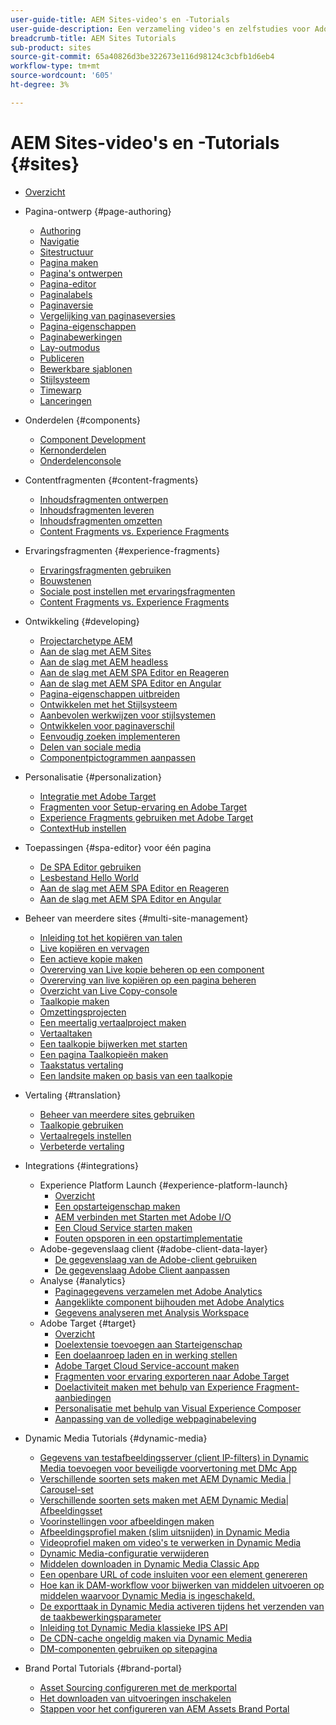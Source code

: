 ```yaml
---
user-guide-title: AEM Sites-video's en -Tutorials
user-guide-description: Een verzameling video's en zelfstudies voor Adobe Experience Manager Sites.
breadcrumb-title: AEM Sites Tutorials
sub-product: sites
source-git-commit: 65a40826d3be322673e116d98124c3cbfb1d6eb4
workflow-type: tm+mt
source-wordcount: '605'
ht-degree: 3%

---
```



# AEM Sites-video&#39;s en -Tutorials {#sites}

+ [Overzicht](overview.md)
+ Pagina-ontwerp {#page-authoring}
   + [Authoring](page-authoring/aem-sites-authoring-overview.md)
   + [Navigatie](page-authoring/basic-handling-sites-feature-video-use.md)
   + [Sitestructuur](page-authoring/content-hierarchy-feature-video-use.md)
   + [Pagina maken](page-authoring/creating-page-feature-video-use.md)
   + [Pagina&#39;s ontwerpen](page-authoring/page-authoring-overview-feature-video-use.md)
   + [Pagina-editor](page-authoring/page-editor-feature-video-use.md)
   + [Paginalabels](page-authoring/page-tagging-feature-video-use.md)
   + [Paginaversie](page-authoring/page-versioning-feature-video-use.md)
   + [Vergelijking van paginaseversies](page-authoring/page-diff-feature-video-use.md)
   + [Pagina-eigenschappen](page-authoring/page-properties-feature-video-understand.md)
   + [Paginabewerkingen](page-authoring/page-operations-feature-video-use.md)
   + [Lay-outmodus](page-authoring/responsive-layout-feature-video-understand.md)
   + [Publiceren](page-authoring/publication-management-feature-video-use.md)
   + [Bewerkbare sjablonen](page-authoring/template-editor-feature-video-use.md)
   + [Stijlsysteem](page-authoring/style-system-feature-video-use.md)
   + [Timewarp](page-authoring/timewarp-feature-video-use.md)
   + [Lanceringen](page-authoring/launches.md)
+ Onderdelen {#components}
   + [Component Development](components/component-development.md)
   + [Kernonderdelen](components/core-components-feature-video-understand.md)
   + [Onderdelenconsole](components/components-console-feature-video-use.md)
+ Contentfragmenten {#content-fragments}
   + [Inhoudsfragmenten ontwerpen](content-fragments/content-fragments-feature-video-use.md)
   + [Inhoudsfragmenten leveren](content-fragments/content-fragments-delivery-feature-video-use.md)
   + [Inhoudsfragmenten omzetten](content-fragments/content-fragments-translation-feature-video-use.md)
   + [Content Fragments vs. Experience Fragments](content-fragments/understand-content-fragments-and-experience-fragments.md)
+ Ervaringsfragmenten {#experience-fragments}
   + [Ervaringsfragmenten gebruiken](experience-fragments/experience-fragments-feature-video-use.md)
   + [Bouwstenen](experience-fragments/building-blocks.md)
   + [Sociale post instellen met ervaringsfragmenten](experience-fragments/experience-fragments-social-technical-video-setup.md)
   + [Content Fragments vs. Experience Fragments](https://docs.adobe.com/content/help/en/experience-manager-learn/sites/content-fragments/understand-content-fragments-and-experience-fragments.html)
+ Ontwikkeling {#developing}
   + [Projectarchetype AEM](developing/aem-project-archetype.md)
   + [Aan de slag met AEM Sites](https://docs.adobe.com/content/help/en/experience-manager-learn/getting-started-wknd-tutorial-develop/overview.html)
   + [Aan de slag met AEM headless](https://docs.adobe.com/content/help/en/experience-manager-learn/getting-started-with-aem-headless/overview.html)
   + [Aan de slag met AEM SPA Editor en Reageren](https://docs.adobe.com/content/help/en/experience-manager-learn/spa-react-tutorial/overview.html)
   + [Aan de slag met AEM SPA Editor en Angular](https://docs.adobe.com/content/help/en/experience-manager-learn/spa-angular-tutorial/overview.html)
   + [Pagina-eigenschappen uitbreiden](developing/page-properties-technical-video-develop.md)
   + [Ontwikkelen met het Stijlsysteem](developing/style-system-technical-video-understand.md)
   + [Aanbevolen werkwijzen voor stijlsystemen](developing/style-organization-style-system-understand-article.md)
   + [Ontwikkelen voor paginaverschil](developing/page-diff-technical-video-develop.md)
   + [Eenvoudig zoeken implementeren](developing/search-tutorial-develop.md)
   + [Delen van sociale media](developing/social-media-sharing-technical-video-use.md)
   + [Componentpictogrammen aanpassen](developing/component-icons-technical-video-develop.md)
+ Personalisatie {#personalization}
   + [Integratie met Adobe Target](https://helpx.adobe.com/marketing-cloud/how-to/aem-target.html)
   + [Fragmenten voor Setup-ervaring en Adobe Target](personalization/experience-fragment-target-technical-video-setup.md)
   + [Experience Fragments gebruiken met Adobe Target](personalization/experience-fragment-target-offer-feature-video-use.md)
   + [ContextHub instellen](personalization/context-hub-technical-video-setup.md)
+ Toepassingen {#spa-editor} voor één pagina
   + [De SPA Editor gebruiken](spa-editor/spa-editor-framework-feature-video-use.md)
   + [Lesbestand Hello World](spa-editor/spa-editor-helloworld-tutorial-use.md)
   + [Aan de slag met AEM SPA Editor en Reageren](https://docs.adobe.com/content/help/en/experience-manager-learn/spa-react-tutorial/overview.html)
   + [Aan de slag met AEM SPA Editor en Angular](https://docs.adobe.com/content/help/en/experience-manager-learn/spa-angular-tutorial/overview.html)
+ Beheer van meerdere sites {#multi-site-management}
   + [Inleiding tot het kopiëren van talen](./multi-site-management/language-copy-overview.md)
   + [Live kopiëren en vervagen](./multi-site-management/live-copy-and-blueprint.md)
   + [Een actieve kopie maken](./multi-site-management/create-live-copy.md)
   + [Overerving van Live kopie beheren op een component](./multi-site-management/manage-component-inheritance-live-copy.md)
   + [Overerving van live kopiëren op een pagina beheren](./multi-site-management/manage-page-inheritance-live-copy.md)
   + [Overzicht van Live Copy-console](./multi-site-management/live-copy-overview-console.md)
   + [Taalkopie maken](./multi-site-management/create-language-copy.md)
   + [Omzettingsprojecten](./multi-site-management/manage-translation-projects.md)
   + [Een meertalig vertaalproject maken](./multi-site-management/create-multinational-translational-project.md)
   + [Vertaaltaken](./multi-site-management/create-translation-job.md)
   + [Een taalkopie bijwerken met starten](./multi-site-management/updating-language-copy.md)
   + [Een pagina Taalkopieën maken](./multi-site-management/create-new-page-language-copy.md)
   + [Taakstatus vertaling](./multi-site-management/translation-job-status.md)
   + [Een landsite maken op basis van een taalkopie](./multi-site-management/create-new-site.md)
+ Vertaling {#translation}
   + [Beheer van meerdere sites gebruiken](translation/multi-site-manager-feature-video-use.md)
   + [Taalkopie gebruiken](translation/language-copy-feature-video-use.md)
   + [Vertaalregels instellen](translation/translation-rules-editor-technical-video-setup.md)
   + [Verbeterde vertaling](translation/translation-enhancements-feature-video-use.md)
+ Integrations {#integrations}
   + Experience Platform Launch {#experience-platform-launch}
      + [Overzicht](integrations/experience-platform-launch/overview.md)
      + [Een opstarteigenschap maken](integrations/experience-platform-launch/create-launch-property.md)
      + [AEM verbinden met Starten met Adobe I/O](integrations/experience-platform-launch/connect-aem-launch-adobe-io.md)
      + [Een Cloud Service starten maken](integrations/experience-platform-launch/create-launch-cloud-service.md)
      + [Fouten opsporen in een opstartimplementatie](integrations/experience-platform-launch/debug-launch-implementation.md)
   + Adobe-gegevenslaag client {#adobe-client-data-layer}
      + [De gegevenslaag van de Adobe-client gebruiken](integrations/adobe-client-data-layer/data-layer-overview.md)
      + [De gegevenslaag Adobe Client aanpassen](integrations/adobe-client-data-layer/data-layer-customize.md)
   + Analyse {#analytics}
      + [Paginagegevens verzamelen met Adobe Analytics](integrations/analytics/collect-data-analytics.md)
      + [Aangeklikte component bijhouden met Adobe Analytics](integrations/analytics/track-clicked-component.md)
      + [Gegevens analyseren met Analysis Workspace](integrations/analytics/create-analytics-workspace.md)
   + Adobe Target {#target}
      + [Overzicht](integrations/adobe-target/overview.md)
      + [Doelextensie toevoegen aan Starteigenschap](integrations/adobe-target/add-target-launch-extension.md)
      + [Een doelaanroep laden en in werking stellen](integrations/adobe-target/load-and-fire-target.md)
      + [Adobe Target Cloud Service-account maken](integrations/adobe-target/setup-aem-target-cloud-service.md)
      + [Fragmenten voor ervaring exporteren naar Adobe Target](integrations/adobe-target/export-experience-fragment-target.md)
      + [Doelactiviteit maken met behulp van Experience Fragment-aanbiedingen](integrations/adobe-target/create-target-activity.md)
      + [Personalisatie met behulp van Visual Experience Composer](integrations/adobe-target/personalization-using-vec.md)
      + [Aanpassing van de volledige webpaginabeleving](integrations/adobe-target/personalization-web-page.md)

+ Dynamic Media Tutorials {#dynamic-media}
   + [Gegevens van testafbeeldingsserver (client IP-filters) in Dynamic Media toevoegen voor beveiligde voorvertoning met DMc App](dynamic-media/adding-test-image-server-details-in-dynamic-media-for-secure-preview.md)
   + [Verschillende soorten sets maken met AEM Dynamic Media | Carousel-set](dynamic-media/creating-different-kinds-of-sets-with-aem-dynamic-media-carousel-sets.md)
   + [Verschillende soorten sets maken met AEM Dynamic Media| Afbeeldingsset](dynamic-media/creating-different-kinds-of-sets-with-aem-dynamic-media-image-sets.md)
   + [Voorinstellingen voor afbeeldingen maken](dynamic-media/creating-image-presets.md)
   + [Afbeeldingsprofiel maken (slim uitsnijden) in Dynamic Media](dynamic-media/creating-image-profile-smart-crop.md)
   + [Videoprofiel maken om video&#39;s te verwerken in Dynamic Media](dynamic-media/creating-video-profile-to-process-videos-in-dynamic-media.md)
   + [Dynamic Media-configuratie verwijderen](dynamic-media/deleting-dynamic-media-configuration.md)
   + [Middelen downloaden in Dynamic Media Classic App](dynamic-media/how-to-download-asset-in-dynamic-media-classic-app.md)
   + [Een openbare URL of code insluiten voor een element genereren](dynamic-media/how-to-generate-public-url-or-embed-code-for-an-asset.md)
   + [Hoe kan ik DAM-workflow voor bijwerken van middelen uitvoeren op middelen waarvoor Dynamic Media is ingeschakeld.](dynamic-media/how-to-run-dam-update-asset-workflow-on-an-asset-with-dynamic-media-enabled.md)
   + [De exporttaak in Dynamic Media activeren tijdens het verzenden van de taakbewerkingsparameter](dynamic-media/how-to-trigger-export-job-in-dynamic-media-during-submit-job-operation-parameter.md)
   + [Inleiding tot Dynamic Media klassieke IPS API](dynamic-media/introduction-to-dynamic-media-classic-ips-api.md)
   + [De CDN-cache ongeldig maken via Dynamic Media](dynamic-media/invalidating-the-cdn-cache-by-way-of-dynamic-media.md)
   + [DM-componenten gebruiken op sitepagina](dynamic-media/using-dm-components-on-site-page.md)

+ Brand Portal Tutorials {#brand-portal}
   + [Asset Sourcing configureren met de merkportal](brand-portal/configuring-asset-sourcing-with-the-brand-portal.md)
   + [Het downloaden van uitvoeringen inschakelen](brand-portal/how-to-enable-the-download-of-renditions.md)
   + [Stappen voor het configureren van AEM Assets Brand Portal](brand-portal/steps-to-configure-aem-assets-brand-portal.md)
